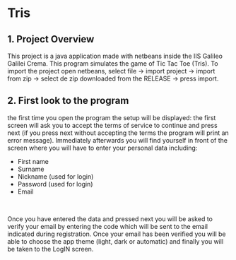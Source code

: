 # Tris

## 1. Project Overview
This project is a java application made with netbeans inside the IIS Galileo Galilei Crema. This program simulates the game of Tic Tac Toe (Tris). To import the project open netbeans, select file -> import project -> import from zip -> select de zip downloaded from the RELEASE -> press import.

## 2. First look to the program
the first time you open the program the setup will be displayed: the first screen will ask you to accept the terms of service to continue and press next (if you press next without accepting the terms the program will print an error message).
Immediately afterwards you will find yourself in front of the screen where you will have to enter your personal data including:
- First name
- Surname
- Nickname (used for login)
- Password (used for login)
- Email
<br>

Once you have entered the data and pressed next you will be asked to verify your email by entering the code which will be sent to the email indicated during registration. Once your email has been verified you will be able to choose the app theme (light, dark or automatic) and finally you will be taken to the LogIN screen.
